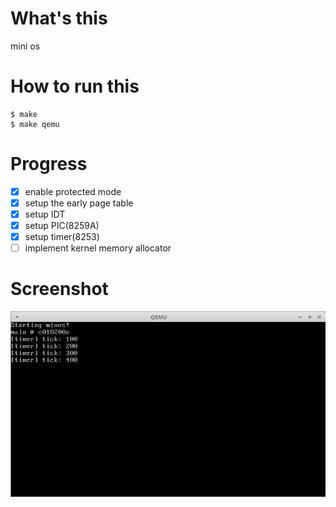 # What's this
mini os

# How to run this
```
$ make
$ make qemu
```
# Progress
- [x] enable protected mode
- [x] setup the early page table
- [x] setup IDT
- [x] setup PIC(8259A)
- [x] setup timer(8253)
- [ ] implement kernel memory allocator

# Screenshot
![screenshot](img/screen.png)
